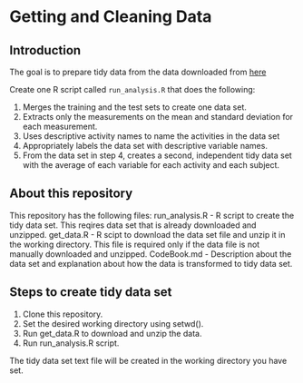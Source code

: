 # Getting and Cleaning Data
## Introduction
The goal is to prepare tidy data from the data downloaded from [here](https://d396qusza40orc.cloudfront.net/getdata%2Fprojectfiles%2FUCI%20HAR%20Dataset.zip)

Create one R script called `run_analysis.R` that does the following:

1. Merges the training and the test sets to create one data set.
1. Extracts only the measurements on the mean and standard deviation for each measurement. 
1. Uses descriptive activity names to name the activities in the data set
1. Appropriately labels the data set with descriptive variable names. 
1. From the data set in step 4, creates a second, independent tidy data set with the average of each variable for each activity and each subject.

## About this repository
This repository has the following files:
run_analysis.R - R script to create the tidy data set. This reqires data set that is already downloaded and unzipped.
get_data.R - R scipt to download the data set file and unzip it in the working directory. This file is required only if the data file is not manually downloaded and unzipped.
CodeBook.md - Description about the data set and explanation about how the data is transformed to tidy data set.

## Steps to create tidy data set

1. Clone this repository.
1. Set the desired working directory using setwd().
1. Run get_data.R to download and unzip the data.
1. Run run_analysis.R script.

The tidy data set text file will be created in the working directory you have set.

